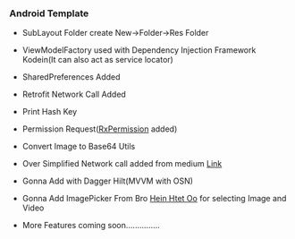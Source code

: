 ### Android Template

- SubLayout Folder create New->Folder->Res Folder

- ViewModelFactory used with Dependency Injection Framework Kodein(It can also act as service locator)

- SharedPreferences Added

- Retrofit Network Call Added

- Print Hash Key

- Permission Request([RxPermission](https://github.com/tbruyelle/RxPermissions) added)

- Convert Image to Base64 Utils

- Over Simplified Network call added from medium [Link](https://proandroiddev.com/oversimplified-network-call-using-retrofit-livedata-kotlin-coroutines-and-dsl-512d08eadc16)

- Gonna Add with Dagger Hilt(MVVM with OSN)

- Gonna Add ImagePicker From Bro [Hein Htet Oo](https://github.com/heinhtetoo) for selecting Image and Video 




- More Features coming soon...............

  



